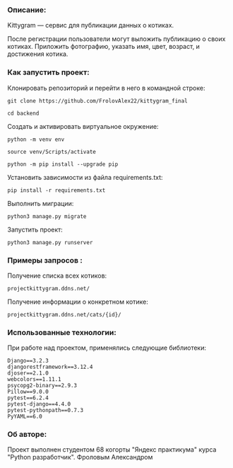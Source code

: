 ### Описание:
Kittygram — сервис для публикации данных о котиках.

После регистрации пользователи могут выложить публикацию о своих котиках. Приложить фотографию, указать имя, цвет, возраст, и достижения котика.

### Как запустить проект:

Клонировать репозиторий и перейти в него в командной строке:

```
git clone https://github.com/FrolovAlex22/kittygram_final
```

```
cd backend
```

Cоздать и активировать виртуальное окружение:

```
python -m venv env
```

```
source venv/Scripts/activate
```

```
python -m pip install --upgrade pip
```

Установить зависимости из файла requirements.txt:


```
pip install -r requirements.txt
```

Выполнить миграции:

```
python3 manage.py migrate
```

Запустить проект:

```
python3 manage.py runserver
```

### Примеры запросов :

Получение списка всех котиков:

```
projectkittygram.ddns.net/
```

Получение информации о конкретном котике:

```
projectkittygram.ddns.net/cats/{id}/
```

### Использованные технологии:

При работе над проектом, применялись следующие библиотеки:

```
Django==3.2.3
djangorestframework==3.12.4
djoser==2.1.0
webcolors==1.11.1
psycopg2-binary==2.9.3
Pillow==9.0.0
pytest==6.2.4
pytest-django==4.4.0
pytest-pythonpath==0.7.3
PyYAML==6.0
```

### Об авторе:

Проект выполнен студентом 68 когорты "Яндекс практикума" курса "Python разработчик". 
Фроловым Александром
